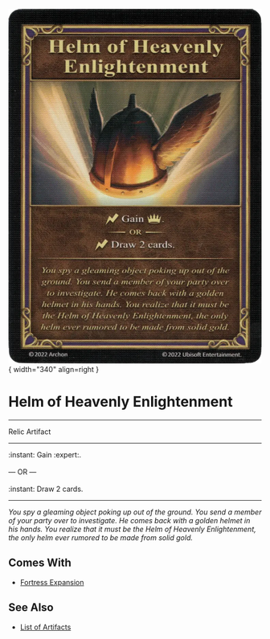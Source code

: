 ![Helm of Heavenly Enlightenment](../assets/artifacts_relic-helm_of_heavenly_enlightenment.webp){ width="340" align=right }

# Helm of Heavenly Enlightenment
___
Relic Artifact
___
:instant: Gain :expert:.<br><br>— OR —<br><br>:instant: Draw 2 cards.
___
*You spy a gleaming object poking up out of the ground. You send a member of your party over to investigate. He comes back with a golden helmet in his hands. You realize that it must be the Helm of Heavenly Enlightenment, the only helm ever rumored to be made from solid gold.*


## Comes With

- [Fortress Expansion](../content.md)


## See Also

- [List of Artifacts](../artifacts.md)
